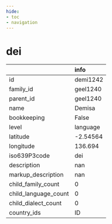 ```yaml
---
hide:
- toc
- navigation
---
```

# dei
|                      | info     |
|:---------------------|:---------|
| id                   | demi1242 |
| family_id            | geel1240 |
| parent_id            | geel1240 |
| name                 | Demisa   |
| bookkeeping          | False    |
| level                | language |
| latitude             | -2.54564 |
| longitude            | 136.694  |
| iso639P3code         | dei      |
| description          | nan      |
| markup_description   | nan      |
| child_family_count   | 0        |
| child_language_count | 0        |
| child_dialect_count  | 0        |
| country_ids          | ID       |